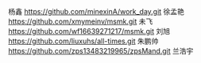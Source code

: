 杨鑫   https://github.com/minexinA/work_day.git
徐孟艳 https://github.com/xmymeinv/msmk.git
未飞   https://github.com/wf16639271217/msmk.git
刘旭   https://github.com/liuxuhs/all-times.git
朱鹏帅 https://github.com/zps13483219965/zpsMand.git
兰浩宇 
